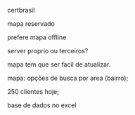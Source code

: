certbrasil 

mapa reservado


prefere mapa offline



server proprio ou terceiros?



mapa tem que ser facil de atualizar.



 mapa:
opções de busca por area (bairro);

250 clientes hoje;

base de dados no excel
